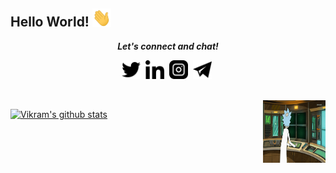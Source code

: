 ## Hello World! <img src="https://github.com/jatin-pahuja/jatin-pahuja/blob/master/Hi.gif" width="30px"></h2>

<p align="center">
  <i><b>Let's connect and chat!</b></i>

  <p align="center">
    <a href="https://twitter.com/bindashvikram" alt="Twitter"><img src="https://github.com/jatin-pahuja/jatin-pahuja/blob/master/twitter.png" height="30" width="30"></a>&nbsp;
    <a href="https://www.linkedin.com/in/vikram-kumar1/" alt="Linkedin"><img src="https://github.com/jatin-pahuja/jatin-pahuja/blob/master/linkedin.png" height="30" width="30"></a>&nbsp;
    <a href="https://www.instagram.com/bindash_vikram" alt="Instagram"><img src="https://github.com/jatin-pahuja/jatin-pahuja/blob/master/instagram.png" height="30" width="30"></a>&nbsp;
     <a href="https://t.me/bindash_vikram" alt="Telegram"><img src="https://github.com/jatin-pahuja/jatin-pahuja/blob/master/telegram.png" height="30" width="30"></a>&nbsp;
<!--      <a href="https://jatinpahuja.me/"><img src="https://github.com/jatin-pahuja/jatin-pahuja/blob/master/globe.png" height="30" width="30"></a> -->

  </p>    
</p>
<br />
<img align="right" height=100 width=100 alt="GIF" src="https://github.com/darshan-jain/darshan-jain/blob/master/rick.gif" />

[![Vikram's github stats](https://github-readme-stats.vercel.app/api?username=lea-dtech&show_icons=true)](https://github.com/lea-dtech)

